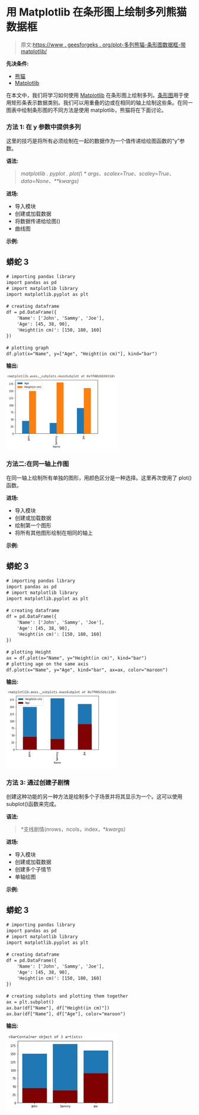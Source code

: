 # 用 Matplotlib 在条形图上绘制多列熊猫数据框

> 原文:[https://www . geesforgeks . org/plot-多列熊猫-条形图数据框-带 matplotlib/](https://www.geeksforgeeks.org/plot-multiple-columns-of-pandas-dataframe-on-bar-chart-with-matplotlib/)

**先决条件:**

*   [熊猫](https://www.geeksforgeeks.org/pandas-tutorial/)
*   [Matplotlib](https://www.geeksforgeeks.org/python-introduction-matplotlib/)

在本文中，我们将学习如何使用 [Matplotlib](https://www.geeksforgeeks.org/python-introduction-matplotlib/) 在条形图上绘制多列。[条形图](https://www.geeksforgeeks.org/bar-plot-in-matplotlib/)用于使用矩形条表示数据类别。我们可以用重叠的边或在相同的轴上绘制这些条。在同一图表中绘制条形图的不同方法是使用 matplotlib，熊猫将在下面讨论。

### 方法 1: **在 y 参数**中提供多列

这里的技巧是将所有必须绘制在一起的数据作为一个值传递给绘图函数的“y”参数。

**语法:**

> *matplotlib . pyplot . plot(\ * args、scalex=True、scaley=True、data=None、\*\*kwargs)*

**进场:**

*   导入模块
*   创建或加载数据
*   将数据传递给绘图()
*   曲线图

**示例:**

## 蟒蛇 3

```
# importing pandas library
import pandas as pd
# import matplotlib library
import matplotlib.pyplot as plt

# creating dataframe
df = pd.DataFrame({
    'Name': ['John', 'Sammy', 'Joe'],
    'Age': [45, 38, 90],
    'Height(in cm)': [150, 180, 160]
})

# plotting graph
df.plot(x="Name", y=["Age", "Height(in cm)"], kind="bar")
```

**输出:**

![](img/7cc39d7e89e46efc4d5a7db81cccb961.png)

### **方法二:在同一轴上作图**

在同一轴上绘制所有单独的图形，用颜色区分是一种选择。这里再次使用了 plot()函数。

**进场:**

*   导入模块
*   创建或加载数据
*   绘制第一个图形
*   将所有其他图形绘制在相同的轴上

**示例:**

## 蟒蛇 3

```
# importing pandas library
import pandas as pd
# import matplotlib library
import matplotlib.pyplot as plt

# creating dataframe
df = pd.DataFrame({
    'Name': ['John', 'Sammy', 'Joe'],
    'Age': [45, 38, 90],
    'Height(in cm)': [150, 180, 160]
})

# plotting Height
ax = df.plot(x="Name", y="Height(in cm)", kind="bar")
# plotting age on the same axis
df.plot(x="Name", y="Age", kind="bar", ax=ax, color="maroon")
```

**输出:**

![](img/d5cb2b577991ae663a43659bc8a804fb.png)

### 方法 3: **通过创建子剧情**

创建这种功能的另一种方法是绘制多个子场景并将其显示为一个。这可以使用 subplot()函数来完成。

**语法:**

> *支线剧情(nrows，ncols，index，**kwargs)*

**进场:**

*   导入模块
*   创建或加载数据
*   创建多个子情节
*   单轴绘图

**示例:**

## 蟒蛇 3

```
# importing pandas library
import pandas as pd
# import matplotlib library
import matplotlib.pyplot as plt

# creating dataframe
df = pd.DataFrame({
    'Name': ['John', 'Sammy', 'Joe'],
    'Age': [45, 38, 90],
    'Height(in cm)': [150, 180, 160]
})

# creating subplots and plotting them together
ax = plt.subplot()
ax.bar(df["Name"], df["Height(in cm)"])
ax.bar(df["Name"], df["Age"], color="maroon")
```

**输出:**

![](img/7e9c18ef179001b125fd56b09cd9b0f1.png)